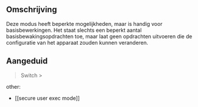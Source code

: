 ## Omschrijving 

Deze modus heeft beperkte mogelijkheden, maar is handig voor basisbewerkingen. Het staat slechts een beperkt aantal basisbewakingsopdrachten toe, maar laat geen opdrachten uitvoeren die de configuratie van het apparaat zouden kunnen veranderen. 

## Aangeduid 

> Switch >

other:
- [[secure user exec mode]]